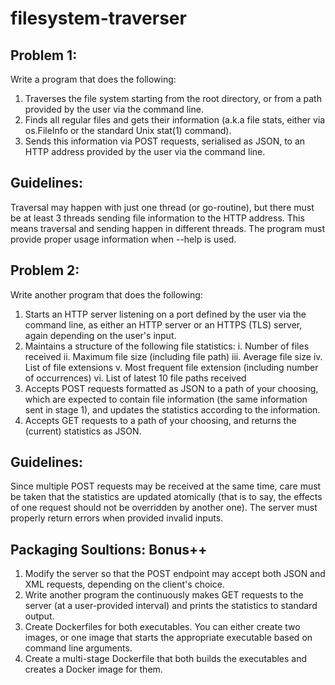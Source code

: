 # filesystem-traverser 

## Problem 1:
Write a program that does the following:
1. Traverses the file system starting from the root directory, or from a path provided by the user via the command line.
2. Finds all regular files and gets their information (a.k.a file stats, either via os.FileInfo or the standard Unix stat(1) command).
3. Sends this information via POST requests, serialised as JSON, to an HTTP address provided by the user via the command line.


## Guidelines:
Traversal may happen with just one thread (or go-routine), but there must be at least 3 threads sending file information to the HTTP address. This means traversal and sending happen in different threads. The program must provide proper usage information when --help is used.


## Problem 2:
Write another program that does the following:
1. Starts an HTTP server listening on a port defined by the user via the command line, as either an HTTP server or an HTTPS (TLS) server, again depending on the user's input.
2. Maintains a structure of the following file statistics:
     i. Number of files received
     ii. Maximum file size (including file path)
     iii. Average file size
     iv. List of file extensions
     v. Most frequent file extension (including number of occurrences)
     vi. List of latest 10 file paths received
3. Accepts POST requests formatted as JSON to a path of your choosing, which are expected to contain file information (the same information sent in stage 1), and updates the statistics according to the information.
4. Accepts GET requests to a path of your choosing, and returns the (current) statistics as JSON.

## Guidelines:
Since multiple POST requests may be received at the same time, care must be taken that the statistics are updated atomically (that is to say, the effects of one request should not be overridden by another one). The server must properly return errors when provided invalid inputs.

## Packaging Soultions: Bonus++
1. Modify the server so that the POST endpoint may accept both JSON and XML requests, depending on the
client's choice.
2. Write another program the continuously makes GET requests to the server (at a user-provided interval)
and prints the statistics to standard output.
3. Create Dockerfiles for both executables. You can either create two images, or one image that starts the
appropriate executable based on command line arguments.
4. Create a multi-stage Dockerfile that both builds the executables and creates a Docker image
for them.
